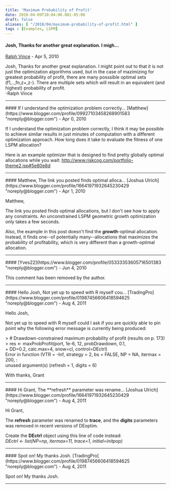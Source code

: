 ```yaml
---
title: 'Maximum Probability of Profit'
date: 2010-04-09T10:04:00.001-05:00
draft: false
aliases: [ "/2010/04/maximum-probability-of-profit.html" ]
tags : [Examples, LSPM]
---
```


#### Josh, Thanks for another great explanation. I migh...
[Ralph Vince](https://www.blogger.com/profile/09541112958712768617 "noreply@blogger.com") - <time datetime="2010-04-09T14:39:18.666-05:00">Apr 5, 2010</time>

Josh, Thanks for another great explanation. I might point out to that it is not just the optimization algorithms used, but in the case of mazimizing for greatest probability of profit, there are many posssible optimal sets (f1,..,fn,z+,z-). There are multiple sets which will result in an equivalent (and highest) probability of profit.  
\-Ralph Vince
<hr />
#### If I understand the optimization problem correctly...
[Matthew](https://www.blogger.com/profile/09927103458268901583 "noreply@blogger.com") - <time datetime="2010-04-17T19:38:32.639-05:00">Apr 0, 2010</time>

If I understand the optimization problem correctly, I think it may be possible to achieve similar results in just minutes of computation with a different optimization approach. How long does it take to evaluate the fitness of one LSPM allocation?  
  
Here is an example optimizer that is designed to find pretty globally optimal allocations while you wait: http://www.riskcog.com/portfolio-theme2.jsp#5e80e8d
<hr />
#### Matthew, The link you posted finds optimal alloca...
[Joshua Ulrich](https://www.blogger.com/profile/16641971932645230429 "noreply@blogger.com") - <time datetime="2010-04-18T23:16:29.536-05:00">Apr 1, 2010</time>

Matthew,  
  
The link you posted finds optimal allocations, but I don't see how to apply any constraints. An unconstrained LSPM geometric growth optimization only takes a few seconds.  
  
Also, the example in this post doesn't find the **_growth_**\-optimal allocation. Instead, it finds one--of potentially many--allocations that maximizes the probability of profitability, which is very different than a growth-optimal allocation.
<hr />
#### 
[Yves22](https://www.blogger.com/profile/05333353605716501383 "noreply@blogger.com") - <time datetime="2010-06-17T09:40:22.824-05:00">Jun 4, 2010</time>

This comment has been removed by the author.
<hr />
#### Hello Josh, Not yet up to speed with R myself cou...
[TradingPro](https://www.blogger.com/profile/01987456606418594625 "noreply@blogger.com") - <time datetime="2011-08-11T02:32:52.183-05:00">Aug 4, 2011</time>

Hello Josh,  
  
Not yet up to speed with R myself could I ask if you are quickly able to pin point why the following error message is currently being produced:  
  
\> # Drawdown-constrained maximum probability of profit (results on p. 173)  
\> res <- maxProbProfit(port, 1e-6, 12, probDrawdown, 0.1,  
\+ DD=0.2, calc.max=4, snow=cl, control=DEctrl)  
Error in function (VTR = -Inf, strategy = 2, bs = FALSE, NP = NA, itermax = 200, :  
unused argument(s) (refresh = 1, digits = 6)  
  
With thanks, Grant
<hr />
#### Hi Grant, The **refresh** parameter was rename...
[Joshua Ulrich](https://www.blogger.com/profile/16641971932645230429 "noreply@blogger.com") - <time datetime="2011-08-11T05:45:34.715-05:00">Aug 4, 2011</time>

Hi Grant,  
  
The **refresh** parameter was renamed to **trace**, and the **digits** parameters was removed in recent versions of DEoptim.  
  
Create the **DEctrl** object using this line of code instead:  
_DEctrl <- list(NP=np, itermax=11, trace=1, initial=initpop)_
<hr />
#### Spot on! My thanks Josh.
[TradingPro](https://www.blogger.com/profile/01987456606418594625 "noreply@blogger.com") - <time datetime="2011-08-11T06:02:14.583-05:00">Aug 4, 2011</time>

Spot on! My thanks Josh.
<hr />
